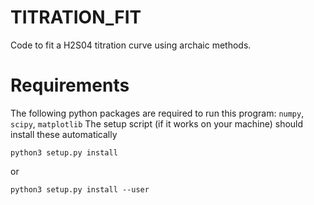# TITRATION_FIT
Code to fit a H2S04 titration curve using archaic methods.

# Requirements
The following python packages are required to run this program: `numpy`, `scipy`, `matplotlib`
The setup script (if it works on your machine) should install these automatically

`python3 setup.py install`

or

`python3 setup.py install --user`
